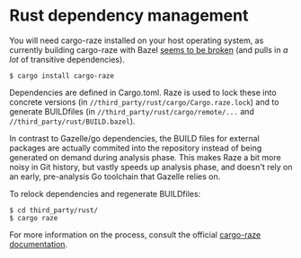 Rust dependency management
==========================

You will need cargo-raze installed on your host operating system, as currently building cargo-raze with Bazel [seems to be broken](https://github.com/google/cargo-raze/issues/423) (and pulls in _a lot_ of transitive dependencies).

    $ cargo install cargo-raze

Dependencies are defined in Cargo.toml. Raze is used to lock these into concrete versions (in `//third_party/rust/cargo/Cargo.raze.lock`) and to generate BUILDfiles (in `//third_party/rust/cargo/remote/...` and `//third_party/rust/BUILD.bazel`).

In contrast to Gazelle/go dependencies, the BUILD files for external packages are actually commited into the repository instead of being generated on demand during analysis phase. This makes Raze a bit more noisy in Git history, but vastly speeds up analysis phase, and doesn't rely on an early, pre-analysis Go toolchain that Gazelle relies on.

To relock dependencies and regenerate BUILDfiles:

    $ cd third_party/rust/
    $ cargo raze

For more information on the process, consult the official [cargo-raze documentation](https://github.com/google/cargo-raze).
